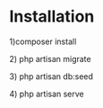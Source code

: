 <h1>Installation</h1>

<p>1)composer install</p>
<p>2) php artisan migrate</p>
<p>3) php artisan db:seed</p>
<p>4) php artisan serve</p>
